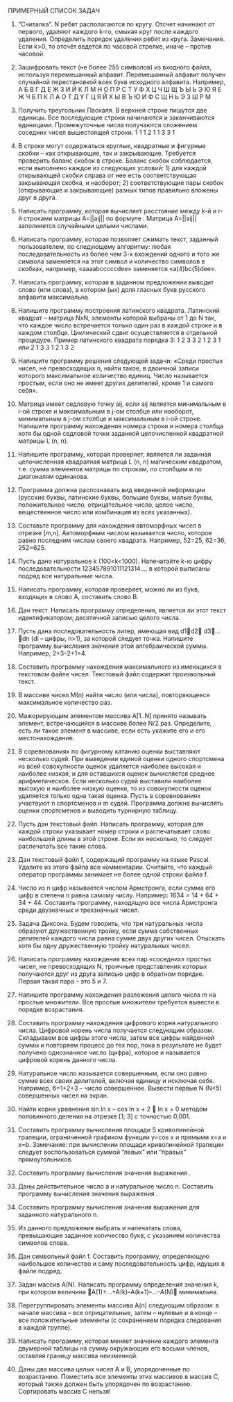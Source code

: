 ПРИМЕРНЫЙ СПИСОК ЗАДАЧ 
1)	“Считалка”. N ребят располагаются по кругу. Отсчет начинают от первого, удаляют каждого k-го, смыкая круг после каждого удаления. Определить порядок удаления ребят из круга. Замечание. Если k>0, то отсчёт ведется по часовой стрелке, иначе – против часовой.

2)	Зашифровать текст (не более 255 символов) из входного файла, используя перемешанный алфавит. Перемешанный алфавит получен случайной перестановкой всех букв исходного алфавита. Например,
А Б В Г Д Е Ж З И Й К Л М Н О П Р С Т У Ф Х Ц Ч Ш Щ Ъ Ы Ь Э Ю Я
Е Ж Ч Б П К Л А О Т Д У Г Ц Я Й Х Ы В Ъ Ю И Ф С Щ Н Ь Э З Ш Р М

3)	Получить треугольник Паскаля. В верхней строке пишутся две единицы. Все последующие строки начинаются и заканчиваются единицами. Промежуточные числа получаются сложением соседних чисел вышестоящей строки.
1 1
1 2 1
1 3 3 1

4)	В строке могут содержаться круглые, квадратные и фигурные скобки – как открывающие, так и закрывающие. Требуется проверить баланс скобок в строке. Баланс скобок соблюдается, если выполнено каждое из следующих условий: 1) для каждой открывающей скобки справа от нее есть соответствующая закрывающая скобка, и наоборот; 2) соответствующие пары скобок (открывающие и закрывающие) разных типов правильно вложены друг в друга.

5)	Написать программу, которая вычисляет расстояние между k-й и r-й строками матрицы A=||aij|| по формуле  . Матрица A=||aij|| заполняется случайными целыми числами.

6)	Написать программу, которая позволяет сжимать текст, заданный пользователем, по следующему алгоритму: любая последовательность из более чем 3-х вхождений одного и того же символа заменяется на этот символ и количество символов в скобках, например, «aaaabcccccdee» заменяется «a(4)bc(5)dee».

7)	Написать программу, которая в заданном предложении выводит слово (или слова), в котором (ых) доля гласных букв русского алфавита максимальна. 

8)	Напишите программу построения латинского квадрата. Латинский квадрат – матрица NxN, элементы которой выбраны от 1 до N так, что каждое число встречается только один раз в каждой строке и в каждом столбце. Циклический сдвиг осуществляется в отдельной процедуре. Пример латинского квадрата порядка 3:
1	2	3				3	2	1
2	3	1		или		2	1	3
3	1	2				1	3	2

9)	Напишите программу решения следующей задачи: «Среди простых чисел, не превосходящих n, найти такое, в двоичной записи которого максимальное количество единиц. Число называется простым, если оно не имеет других делителей, кроме 1 и самого себя».

10)	Матрица имеет седловую точку aij, если aij является минимальным в i-ой строке и максимальным в j-ом столбце или наоборот, минимальным в j-ом столбце и максимальным в i-ой строке. Напишите программу нахождения номера строки и номера столбца хотя бы одной седловой точки заданной целочисленной квадратной матрицы L (n, n). 

11)	Напишите программу, которая проверяет, является ли заданная целочисленная квадратная матрица L (n, n) магическим квадратом, т.е. сумма элементов матрицы по строкам, по столбцам и по диагоналям одинакова.

12)	Программа должна распознавать вид введенной информации (русские буквы, латинские буквы, большие буквы, малые буквы, положительное число, отрицательное число, целое число, вещественное число или комбинация из всех указанных).

13)	Составьте программу для нахождения автоморфных чисел в отрезке [m,n]. Автоморфным числом называется число, которое равно последним числам своего квадрата. Например, 52=25, 62=36, 252=625.

14)	Пусть дано натуральное k (100<k<1000). Напечатайте k-ю цифру последовательности 123457891011121314…, в которой выписаны подряд все натуральные числа.

15)	Написать программу, которая проверяет, можно ли из букв, входящих в слово А, составить слово В.

16)	Дан текст. Написать программу определения, является ли этот текст идентификатором; десятичной записью целого числа.

17)	Пусть дана последовательность литер, имеющая вид d1d2 d3… dn (di – цифры, n>1), за которой следует точка. Напишите программу вычисления значения этой алгебраической суммы. Например, 2+3–2+1=4.

18)	Составить программу нахождения максимального из имеющихся в текстовом файле чисел. Текстовый файл содержит произвольный текст.

19)	В массиве чисел М(n) найти число (или числа), повторяющееся максимальное количество раз.

20)	Мажорирующим элементом массива A[1..N] принято называть элемент, встречающийся в массиве более N/2 раз. Определите, есть ли такое элемент в массиве, если есть укажите его и его местонахождение.

21)	В соревнованиях по фигурному катанию оценки выставляют несколько судей. При выведении единой оценки одного спортсмена из всей совокупности оценок удаляется наиболее высокая и наиболее низкая, и для оставшихся оценок вычисляется среднее арифметическое. Если несколько судей выставили наиболее высокую и наиболее низкую оценки, то из совокупности оценок удаляется только одна такая оценка. Пусть в соревнованиях участвуют n спортсменов и m судей. Программа должна вычислять оценки спортсменов и выводить турнирную таблицу.

22)	Пусть дан текстовый файл. Написать программу, которая для каждой строки указывает номер строки и распечатывает слово наибольшей длины в этой строке. Если их несколько, то следует распечатать все такие слова.

23)	Дан текстовый файл f, содержащий программу на языке Pascal. Удалите из этого файла все комментарии. Считайте, что каждый оператор программы занимает не более одной строки файла f.

24)	Число из n цифр называется числом Армстронга, если сумма его цифр в степени n равна самому числу. Например: 1634 = 14 + 64 + 34 + 44. Составить программу, находящую все числа Армстронга среди двузначных и трехзначных чисел.

25)	Задача Диксона. Будем говорить, что три натуральных числа образуют дружественную тройку, если сумма собственных делителей каждого числа равна сумме двух других чисел. Отыскать хотя бы одну дружественную тройку натуральных чисел.

26)	Написать программу нахождения всех пар «соседних» простых чисел, не превосходящих N, троичные представления которых получаются друг из друга записью цифр в обратном порядке. Первая такая пара – это 5 и 7.

27)	Напишите программу нахождения разложения целого числа m на простые множители. Все простые множители требуется вывести в порядке возрастания.

28)	Составить программу нахождения цифрового корня натурального числа. Цифровой корень числа получается следующим образом. Складываем все цифры этого числа, затем все цифры найденной суммы и повторяем процесс до тех пор, пока в результате не будет получено однозначное число (цифра), которое и называется цифровой корень данного числа.

29)	Натуральное число называется совершенным, если оно равно сумме всех своих делителей, включая единицу и исключая себя. Например, 6=1+2+3 – число совершенное. Вывести первые N (N<5) совершенных чисел на экран.

30)	Найти корни уравнения sin ln x – cos ln x + 2  ln x = 0 методом половинного деления на отрезке [1; 3] с точностью 0,001.

31)	Составить программу вычисления площади S криволинейной трапеции, ограниченной графиком функции y=cos x и прямыми x=a и x=b. Замечание: при вычислении площади криволинейной трапеции следует воспользоваться суммой “левых” или “правых” прямоугольников.

32)	Составить программу вычисления значения выражения  .

33)	Даны действительное число а и натуральное число n. Составить программу вычисления значения выражения  .

34)	Составить программу вычисления значения выражения   для заданного натурального n.

35)	Из данного предложения выбрать и напечатать слова, превышающие заданное количество букв, с указанием количества символов слова.

36)	Дан символьный файл f. Составить программу, определяющую наибольшее количество и саму последовательность цифр, идущих в файле подряд.

37)	Задан массив A(N). Написать программу определения значения k, при котором величина А(1)+...+А(k)–A(k+1)–...–A(N) минимальна.

38)	Перегруппировать элементы массива A(n) следующим образом: в начале массива – все отрицательные, затем – нулевые и в конце – все положительные элементы (с сохранением порядка следования в каждой группе).

39)	Написать программу, которая меняет значение каждого элемента двумерной таблицы на сумму окружающих его восьми членов, оставляя границу массива неизменной.

40)	Даны два массива целых чисел А и В, упорядоченные по возрастанию. Поместить все элементы этих массивов в массив С, который также должен быть упорядочен по возрастанию. Сортировать массив С нельзя!